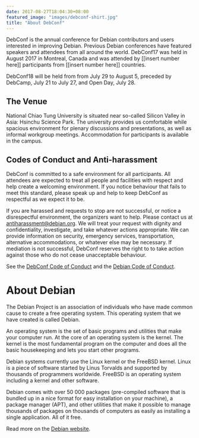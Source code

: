```yaml
---
date: 2017-08-27T18:04:30+08:00
featured_image: "images/debconf-shirt.jpg"
title: "About DebConf"
---
```


DebConf is the annual conference for Debian contributors and users interested
in improving Debian. Previous Debian conferences have featured speakers and
attendees from all around the world.  DebConf17 was held in August 2017 in
Montreal, Canada and was attended by [[insert number here]] participants from
[[insert number here]] countries.

DebConf18 will be held from from July 29 to August 5, preceded by DebCamp, July
21 to July 27, and Open Day, July 28.

The Venue
---------

National Chiao Tung University is situated near so-called Silicon Valley in
Asia: Hsinchu Science Park.  The university provides us comfortable while
spacious environment for plenary discussions and presentations, as well as
informal workgroup meetings.  Accommodation for participants is available
in the campus.

Codes of Conduct and Anti-harassment
------------------------------------

DebConf is committed to a safe environment for all participants. All attendees
are expected to treat all people and facilities with respect and help create a
welcoming environment. If you notice behaviour that fails to meet this
standard, please speak up and help to keep DebConf as respectful as we expect
it to be.

If you are harassed and requests to stop are not successful, or notice a
disrespectful environment, the organizers want to help. Please contact us at
<antiharassment@debian.org>. We will treat your request with dignity and
confidentiality, investigate, and take whatever actions appropriate. We can
provide information on security, emergency services, transportation,
alternative accommodations, or whatever else may be necessary. If mediation is
not successful, DebConf reserves the right to to take action against those who
do not cease unacceptable behaviour.

See the [DebConf Code of Conduct](https://debconf.org/codeofconduct.shtml) and
the [Debian Code of Conduct](https://www.debian.org/code_of_conduct).

About Debian
============

The Debian Project is an association of individuals who have made common cause
to create a free operating system. This operating system that we have created
is called Debian.

An operating system is the set of basic programs and utilities that make your
computer run. At the core of an operating system is the kernel. The kernel is
the most fundamental program on the computer and does all the basic
housekeeping and lets you start other programs.

Debian systems currently use the Linux kernel or the FreeBSD kernel. Linux is a
piece of software started by Linus Torvalds and supported by thousands of
programmers worldwide. FreeBSD is an operating system including a kernel and
other software.

Debian comes with over 50 000 packages (pre-compiled software that is bundled
up in a nice format for easy installation on your machine), a package manager
(APT), and other utilities that make it possible to manage thousands of
packages on thousands of computers as easily as installing a single
application. All of it free.

Read more on the [Debian website](https://debian.org/).
